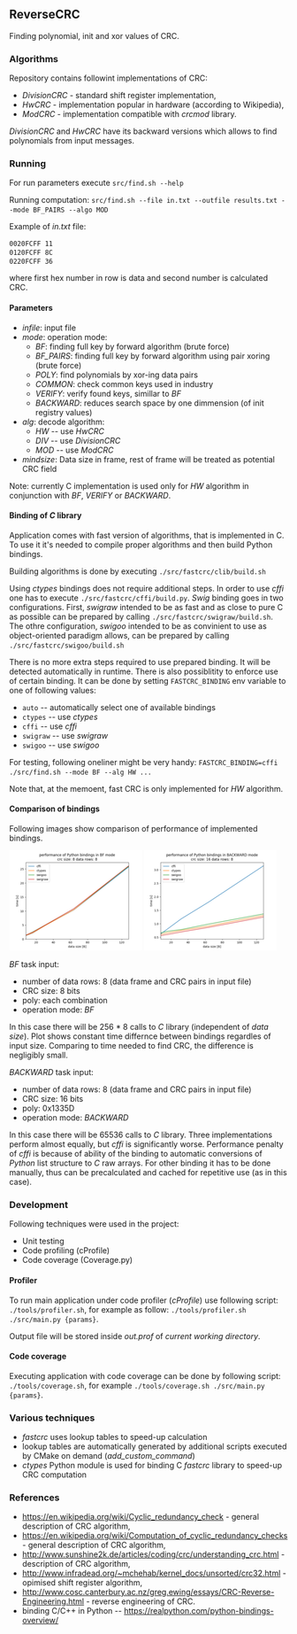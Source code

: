 ## ReverseCRC

Finding polynomial, init and xor values of CRC.


### Algorithms

Repository contains followint implementations of CRC:
* _DivisionCRC_ - standard shift register implementation,
* _HwCRC_ - implementation popular in hardware (according to Wikipedia),
* _ModCRC_ - implementation compatible with _crcmod_ library.

_DivisionCRC_ and _HwCRC_ have its backward versions which allows to find polynomials from input messages.


### Running

For run parameters execute `src/find.sh --help`

Running computation: `src/find.sh --file in.txt --outfile results.txt --mode BF_PAIRS --algo MOD`

Example of *in.txt* file:
```#comment
0020FCFF 11
0120FCFF 8C
0220FCFF 36
```
where first hex number in row is data and second number is calculated CRC.

#### Parameters

- *infile*: input file
- *mode*: operation mode:
    - *BF*: finding full key by forward algorithm (brute force)
    - *BF_PAIRS*: finding full key by forward algorithm using pair xoring (brute force)
    - *POLY*: find polynomials by xor-ing data pairs
    - *COMMON*: check common keys used in industry
    - *VERIFY*: verify found keys, simillar to *BF*
    - *BACKWARD*: reduces search space by one dimmension (of init registry values)
- *alg*: decode algorithm:
    - *HW* -- use *HwCRC*
    - *DIV* -- use *DivisionCRC*
    - *MOD* -- use *ModCRC*
- *mindsize*: Data size in frame, rest of frame will be treated as potential CRC field

Note: currently C implementation is used only for *HW* algorithm in conjunction with *BF*, *VERIFY* or *BACKWARD*.


#### Binding of *C* library

Application comes with fast version of algorithms, that is implemented in C. 
To use it it's needed to compile proper algorithms and then build Python bindings.

Building algorithms is done by executing `./src/fastcrc/clib/build.sh`

Using *ctypes* bindings does not require additional steps. In order to use *cffi* one has to execute `./src/fastcrc/cffi/build.py`. 
*Swig* binding goes in two configurations. First, *swigraw* intended to be as fast and as close to pure C as possible can be 
prepared by calling `./src/fastcrc/swigraw/build.sh`. The othre configuration, *swigoo* intended to be as convinient to use as 
object-oriented paradigm allows, can be prepared by calling `./src/fastcrc/swigoo/build.sh`


There is no more extra steps required to use prepared binding. It will be detected automatically in runtime. 
There is also possiblitity to enforce use of certain binding. It can be done by setting `FASTCRC_BINDING` env variable to one of following values:
- `auto` -- automatically select one of available bindings
- `ctypes` -- use *ctypes*
- `cffi` -- use *cffi*
- `swigraw` -- use *swigraw*
- `swigoo` -- use *swigoo*

For testing, following oneliner might be very handy: `FASTCRC_BINDING=cffi ./src/find.sh --mode BF --alg HW ...`

Note that, at the memoent, fast CRC is only implemented for *HW* algorithm.


#### Comparison of bindings

Following images show comparison of performance of implemented bindings.

[![Performance against BF task](doc/BF_db[8_16_32_64_128]_crc8_dr8_dgFF_sub-small.png "Performance against BF task")](doc/BF_db[8_16_32_64_128]_crc8_dr8_dgFF_sub.png)
[![Performance against BACKWARD task](doc/BACKWARD_db[8_16_32_64_128]_crc16_dr8_dgFF_sub-small.png "Performance against BACKWARD task")](doc/BACKWARD_db[8_16_32_64_128]_crc16_dr8_dgFF_sub.png)

*BF* task input:
- number of data rows: 8 (data frame and CRC pairs in input file)
- CRC size: 8 bits
- poly: each combination
- operation mode: *BF*

In this case there will be 256 * 8 calls to *C* library (independent of *data size*). Plot shows constant time differnce between bindings regardles of input size. Comparing to time needed to find CRC, the difference is negligibly small.


*BACKWARD* task input:
- number of data rows: 8 (data frame and CRC pairs in input file)
- CRC size: 16 bits
- poly: 0x1335D
- operation mode: *BACKWARD*

In this case there will be 65536 calls to *C* library. Three implementations perform almost equally, but *cffi* is significantly worse. Performance penalty of *cffi* is because of ability of the binding to 
automatic conversions of *Python* list structure to *C* raw arrays. For other binding it has to be done manually, thus can be precalculated and cached for repetitive use (as in this case).

 
### Development

Following techniques were used in the project:
* Unit testing 
* Code profiling (cProfile)
* Code coverage (Coverage.py)


#### Profiler

To run main application under code profiler (*cProfile*) use following script: `./tools/profiler.sh`, for example as follow:
`./tools/profiler.sh ./src/main.py {params}`.

Output file will be stored inside *out.prof* of *current working directory*. 


#### Code coverage

Executing application with code coverage can be done by following script: `./tools/coverage.sh`, for example `./tools/coverage.sh ./src/main.py {params}`.


### Various techniques

- *fastcrc* uses lookup tables to speed-up calculation
- lookup tables are automatically generated by additional scripts executed by CMake on demand (*add_custom_command*)
- *ctypes* Python module is used for binding C *fastcrc* library to speed-up CRC computation


### References

* https://en.wikipedia.org/wiki/Cyclic_redundancy_check - general description of CRC algorithm,
* https://en.wikipedia.org/wiki/Computation_of_cyclic_redundancy_checks - general description of CRC algorithm,
* http://www.sunshine2k.de/articles/coding/crc/understanding_crc.html - description of CRC algorithm,
* http://www.infradead.org/~mchehab/kernel_docs/unsorted/crc32.html - opimised shift register algorithm,
* http://www.cosc.canterbury.ac.nz/greg.ewing/essays/CRC-Reverse-Engineering.html - reverse engineering of CRC.
* binding C/C++ in Python -- https://realpython.com/python-bindings-overview/
